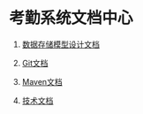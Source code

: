 # 考勤系统文档中心


1. [数据存储模型设计文档](/schema/README.md "数据存储模型设计文档")

1. [Git文档](/git/README.md "Git 文档")

1. [Maven文档](/maven/README.md "Maven文档")

1. [技术文档](/solution/README.md "技术文档")